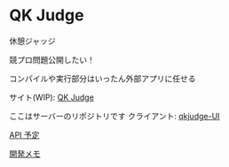 # QK Judge

休憩ジャッジ

競プロ問題公開したい！

コンパイルや実行部分はいったん外部アプリに任せる

サイト(WIP): [QK Judge](https://judge.tqk.blue)

ここはサーバーのリポジトリです クライアント: [qkjudge-UI](https://github.com/tqkoh/qkjudge-UI)

[API 予定](https://apis.tqk.blue/)

[開発メモ](https://github.com/tqkoh/qkjudge/blob/dev/memo.md)
